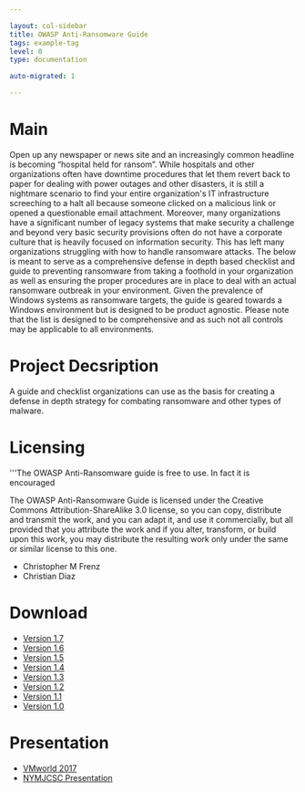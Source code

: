 ```yaml
---

layout: col-sidebar
title: OWASP Anti-Ransomware Guide
tags: example-tag
level: 0
type: documentation

auto-migrated: 1

---
```

# Main

Open up any newspaper or news site and an increasingly common headline is becoming “hospital held for ransom”. While hospitals and other organizations often have downtime procedures that let them revert back to paper for dealing with power outages and other disasters, it is still a nightmare scenario to find your entire organization's IT infrastructure screeching to a halt all because someone clicked on a malicious link or opened a questionable email attachment. Moreover, many organizations have a significant number of legacy systems that make security a challenge and beyond very basic security provisions often do not have a corporate culture that is heavily focused on information security. This has left many organizations struggling with how to handle ransomware attacks. The below is meant to serve as a comprehensive defense in depth based checklist and guide to preventing ransomware from taking a foothold in your organization as well as ensuring the proper procedures are in place to deal with an actual ransomware outbreak in your environment. Given the prevalence of Windows systems as ransomware targets, the guide is geared towards a Windows environment but is designed to be product agnostic. Please note that the list is designed to be comprehensive and as such not all controls may be applicable to all environments.

# Project Decsription 

A guide and checklist organizations can use as the basis for creating a defense in depth strategy for combating ransomware and other types of malware.

# Licensing

'''The OWASP Anti-Ransomware guide is free to use. In fact it is encouraged

The OWASP Anti-Ransomware Guide is licensed under the Creative Commons Attribution-ShareAlike 3.0 license, so you can copy, distribute and transmit the work, and you can adapt it, and use it commercially, but all provided that you attribute the work and if you alter, transform, or build upon this work, you may distribute the resulting work only under the same or similar license to this one.
</td>

- Christopher M Frenz
- Christian Diaz

# Download

- [Version 1.7](https://owasp.org/www-pdf-archive/Anti-RansomwareGuidev1-7.pdf)
- [Version 1.6](https://owasp.org/www-pdf-archive/Anti-RansomwareGuidev1-6.pdf)
- [Version 1.5](https://owasp.org/www-pdf-archive/Anti-RansomwareGuidev1-5.pdf)
- [Version 1.4](https://owasp.org/www-pdf-archive/Anti-RansomwareGuidev1-4.pdf)
- [Version 1.3](https://owasp.org/www-pdf-archive/Anti-RansomwareGuidev1-3.pdf)
- [Version 1.2](https://owasp.org/www-pdf-archive/Anti-RansomwareGuidev1-2.pdf)
- [Version 1.1](https://owasp.org/www-pdf-archive/Anti-RansomwareGuidev1-1.pdf)
- [Version 1.0](https://owasp.org/www-pdf-archive/Anti-RansomwareGuide.pdf)

 # Presentation

- [VMworld 2017](https://youtu.be/bPyNzP7Gqig)
- [NYMJCSC Presentation](https://www.slideshare.net/cfrenz/mockincidentsnymjcsc2016)

 
 
 
    
   
    
    
    
    
    




<!-- Standard Chapter Page Template
This is an example of a Project or Chapter page.
Please change these items to indicate the actual information you wish to present. In addition to this information, the 'front-matter' above the text should be modified to reflect your actual information.  An explanation of each of the front-matter items is below:

{front matter for this file}

```
- layout: This is the layout used by project and chapter pages.  You should leave this value as col-sidebar
- title: This is the title of your project or chapter page, usually the name.  For example, OWASP Zed Attack Proxy or OWASP Baltimore
- tags: This is a space-delimited list of tags you associate with your project or chapter.  If you are using tabs, at least one of these tags should be unique in order to be used in the tabs files (an example tab is included in this repo) 
- region: This is the region you are in according to our data
```

{copy for this file (index.md)}
Replace the text above the commented area with your information in the format below:
```
## Welcome
Include some information here about your chapter

## Participation
The Open Web Application Security Project (OWASP) is a nonprofit foundation that works to improve the security of software. All of our projects ,tools, documents, forums, and chapters are free and open to anyone interested in improving application security. 

Chapters are led by local leaders in accordance with the [Chapter Leader Handbook](/www-policy/rules-of-procedure/chapter-handbook). Financial contributions should only be made online using the authorized online donation button. To be a SPEAKER at ANY OWASP Chapter in the world simply review the [speaker agreement](/www-policy/speaker-agreement) and then contact the local chapter leader with details of what OWASP Project, independent research, or related software security topic you would like to present.

Everyone is welcome and encouraged to participate in our [Projects](/projects), [Local Chapters](/chapters), [Events](/events), [Online Groups](https://groups.google.com/a/owasp.com/){:target='_blank'}, and [Community Slack Channel](https://owasp.slack.com/){:target='_blank'}. We especially encourage diversity in all our initiatives. OWASP is a fantastic place to learn about application security, to network, and even to build your reputation as an expert. We also encourage you to be [become a member](/membership) or consider a [donation](/donate) to support our ongoing work.

## Local News
- Meeting Location
- Everyone is welcome to join us at our chapter meetings.

```
{info.md}

This separate file is where you should place links to your Google Group and Meetup page. It will be automatically rendered in the column sidebar.

{leaders.md}

Another separate file that should simply include each leaders name with mailto link as a list. It will also be automatically rendered in the column sidebar.

-->
